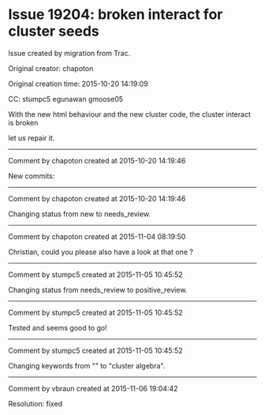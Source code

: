 # Issue 19204: broken interact for cluster seeds

Issue created by migration from Trac.

Original creator: chapoton

Original creation time: 2015-10-20 14:19:09

CC:  stumpc5 egunawan gmoose05

With the new html behaviour and the new cluster code,
the cluster interact is broken

let us repair it.


---

Comment by chapoton created at 2015-10-20 14:19:46

New commits:


---

Comment by chapoton created at 2015-10-20 14:19:46

Changing status from new to needs_review.


---

Comment by chapoton created at 2015-11-04 08:19:50

Christian, could you please also have a look at that one ?


---

Comment by stumpc5 created at 2015-11-05 10:45:52

Changing status from needs_review to positive_review.


---

Comment by stumpc5 created at 2015-11-05 10:45:52

Tested and seems good to go!


---

Comment by stumpc5 created at 2015-11-05 10:45:52

Changing keywords from "" to "cluster algebra".


---

Comment by vbraun created at 2015-11-06 19:04:42

Resolution: fixed
